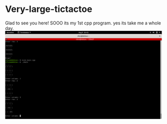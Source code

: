 # Very-large-tictactoe
Glad to see you here!
SOOO its my 1st cpp program. yes its take me a whole day.
<img src="https://raw.githubusercontent.com/monkey338/Very-large-tictactoe/main/screenshot.png">
